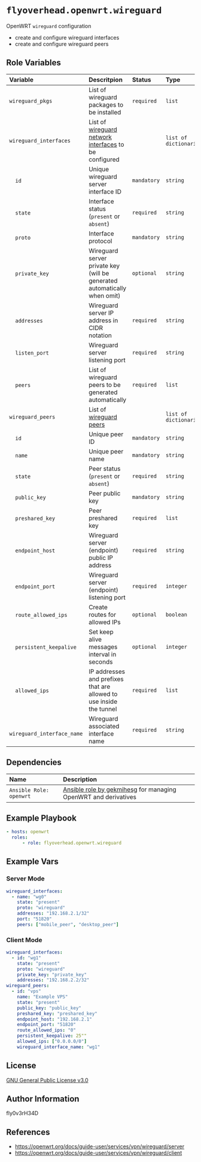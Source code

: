 # `flyoverhead.openwrt.wireguard`

OpenWRT `wireguard` configuration
- create and configure wireguard interfaces
- create and configure wireguard peers

## Role Variables

| Variable | Descritpion | Status | Type | Default/Example |
| :--- | :--- | :--- | :--- | :--- |
| `wireguard_pkgs` | List of wireguard packages to be installed | `required` | `list` | `["wireguard-tools", "luci-proto-wireguard", "luci-app-wireguard", "qrencode"]` |
| `wireguard_interfaces` | List of [wireguard network interfaces](https://openwrt.org/docs/guide-user/services/vpn/wireguard/server#network) to be configured |  | `list of dictionaries` |  |
| &emsp;`id` | Unique wireguard server interface ID | `mandatory` | `string` | `wg0` |
| &emsp;`state` | Interface status (`present` or `absent`) | `required` | `string` | `present` |
| &emsp;`proto` | Interface protocol | `mandatory` | `string` | `wireguard` |
| &emsp;`private_key` | Wireguard server private key (will be generated automatically when omit) | `optional` | `string` | `null` |
| &emsp;`addresses` | Wireguard server IP address in CIDR notation | `required` | `string` | `192.168.10.1/32` |
| &emsp;`listen_port` | Wireguard server listening port | `required` | `string` | `51820` |
| &emsp;`peers` | List of wireguard peers to be generated automatically | `required` | `list` | `["mobile", "desktop"]` |
| `wireguard_peers` | List of [wireguard peers](https://openwrt.org/docs/guide-user/services/vpn/wireguard/client#network) |  | `list of dictionaries` |  |
| &emsp;`id` | Unique peer ID | `mandatory` | `string` | `example_peer` |
| &emsp;`name` | Unique peer name | `mandatory` | `string` | `Wireguard peer` |
| &emsp;`state` | Peer status (`present` or `absent`) | `required` | `string` | `present` |
| &emsp;`public_key` | Peer public key | `mandatory` | `string` | `example_public_key` |
| &emsp;`preshared_key` | Peer preshared key | `required` | `list` | `example_preshared_key` |
| &emsp;`endpoint_host` | Wireguard server (endpoint) public IP address | `required` | `string` | `192.168.2.1` |
| &emsp;`endpoint_port` | Wireguard server (endpoint) listening port | `required` | `integer` | `51820` |
| &emsp;`route_allowed_ips` | Create routes for allowed IPs | `optional` | `boolean` | `0` |
| &emsp;`persistent_keepalive` | Set keep alive messages interval in seconds | `optional` | `integer` | `25` |
| &emsp;`allowed_ips` | IP addresses and prefixes that are allowed to use inside the tunnel | `required` | `list` | `["0.0.0.0/0"]` |
| &emsp;`wireguard_interface_name` | Wireguard associated interface name | `required` | `string` | `wg0` |

## Dependencies

| Name | Description |
| :--- | :--- |
| `Ansible Role: openwrt` | [Ansible role by gekmihesg](https://github.com/gekmihesg/ansible-openwrt) for managing OpenWRT and derivatives |

## Example Playbook

```yaml
- hosts: openwrt
  roles:
      - role: flyoverhead.openwrt.wireguard
```

## Example Vars

### Server Mode

```yaml
wireguard_interfaces:
  - name: "wg0"
    state: "present"
    proto: "wireguard"
    addresses: "192.168.2.1/32"
    port: "51820"
    peers: ["mobile_peer", "desktop_peer"]
```

### Client Mode

```yaml
wireguard_interfaces:
  - id: "wg1"
    state: "present"
    proto: "wireguard"
    private_key: "private_key"
    addresses: "192.168.2.2/32"
wireguard_peers:
  - id: "vps"
    name: "Example VPS"
    state: "present"
    public_key: "public_key"
    preshared_key: "preshared_key"
    endpoint_host: "192.168.2.1"
    endpoint_port: "51820"
    route_allowed_ips: "0"
    persistent_keepalive: 25""
    allowed_ips: ["0.0.0.0/0"]
    wireguard_interface_name: "wg1"
```

## License

[GNU General Public License v3.0](https://www.gnu.org/licenses/gpl-3.0.txt)

## Author Information

fly0v3rH34D

## References

- https://openwrt.org/docs/guide-user/services/vpn/wireguard/server
- https://openwrt.org/docs/guide-user/services/vpn/wireguard/client
